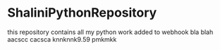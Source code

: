 # ShaliniPythonRepository
this repository contains all my python work
added to webhook
bla blah
aacscc
cacsca
knnknnk9.59 pmkmkk
